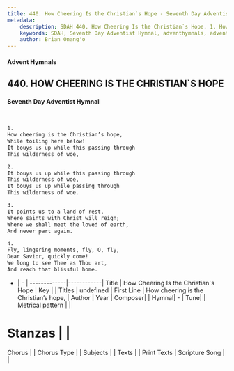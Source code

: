 ```yaml
---
title: 440. How Cheering Is the Christian`s Hope - Seventh Day Adventist Hymnal
metadata:
    description: SDAH 440. How Cheering Is the Christian`s Hope. 1. How cheering is the Christian’s hope, While toiling here below! It bouys us up while this passing through This wilderness of woe,
    keywords: SDAH, Seventh Day Adventist Hymnal, adventhymnals, advent hymnals, How Cheering Is the Christian`s Hope, How cheering is the Christian’s hope, 
    author: Brian Onang'o
---
```


#### Advent Hymnals
## 440. HOW CHEERING IS THE CHRISTIAN`S HOPE
#### Seventh Day Adventist Hymnal

```txt


1.
How cheering is the Christian’s hope,
While toiling here below!
It bouys us up while this passing through
This wilderness of woe,

2.
It bouys us up while this passing through
This wilderness of woe,
It bouys us up while passing through
This wilderness of woe.

3.
It points us to a land of rest,
Where saints with Christ will reign;
Where we shall meet the loved of earth,
And never part again.

4.
Fly, lingering moments, fly, O, fly,
Dear Savior, quickly come!
We long to see Thee as Thou art,
And reach that blissful home.


```

- |   -  |
-------------|------------|
Title | How Cheering Is the Christian`s Hope |
Key |  |
Titles | undefined |
First Line | How cheering is the Christian’s hope, |
Author | 
Year | 
Composer|  |
Hymnal|  - |
Tune|  |
Metrical pattern | |
# Stanzas |  |
Chorus |  |
Chorus Type |  |
Subjects |  |
Texts |  |
Print Texts | 
Scripture Song |  |
  
